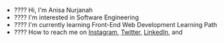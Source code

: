 - ???? Hi, I'm Anisa Nurjanah
- ???? I'm interested in Software Engineering
- ???? I'm currently learning Front-End Web Development Learning Path
- ???? How to reach me on 
<a href="https://www.instagram.com/nissxxse/" target="_blank">Instagram</a>, 
<a href="https://twitter.com/sweatpotatos3"  target="_blank">Twitter</a>, 
<a href="https://www.linkedin.com/in/anisanurjanah/" target="_blank">LinkedIn</a>, and 
